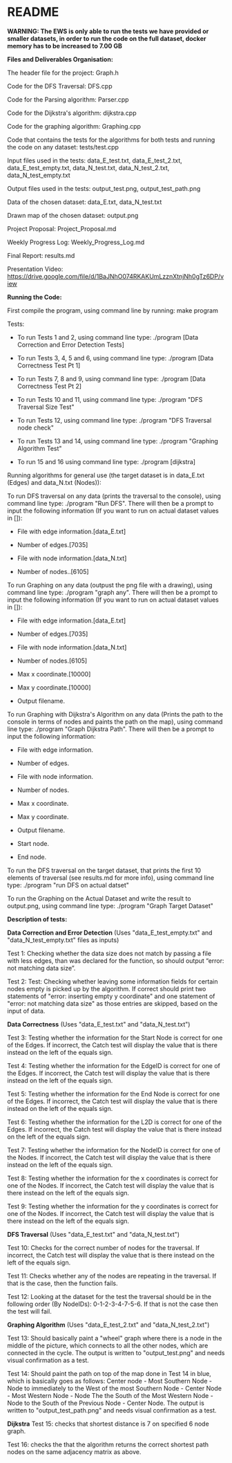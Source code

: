 # README
**WARNING: The EWS is only able to run the tests we have provided or smaller datasets, in order to run the code on the full dataset, docker memory has to be increased to 7.00 GB**

**Files and Deliverables Organisation:**

The header file for the project: Graph.h

Code for the DFS Traversal: DFS.cpp

Code for the Parsing algorithm: Parser.cpp

Code for the Dijkstra's algorithm: dijkstra.cpp

Code for the graphing algorithm: Graphing.cpp

Code that contains the tests for the algorithms for both tests and running the code on any dataset: tests/test.cpp

Input files used in the tests: data_E_test.txt, data_E_test_2.txt, data_E_test_empty.txt, data_N_test.txt, data_N_test_2.txt, data_N_test_empty.txt  

Output files used in the tests: output_test.png, output_test_path.png

Data of the chosen dataset: data_E.txt, data_N_test.txt

Drawn map of the chosen dataset: output.png

Project Proposal: Project_Proposal.md

Weekly Progress Log: Weekly_Progress_Log.md

Final Report: results.md

Presentation Video: https://drive.google.com/file/d/1BaJNhO074RKAKUmLzznXtnjNh0gTz6DP/view

**Running the Code:**

First compile the program, using command line by running: make program

Tests:

- To run Tests 1 and 2, using command line type: ./program [Data Correction and Error Detection Tests]

- To run Tests 3, 4, 5 and 6, using command line type: ./program [Data Correctness Test Pt 1]

- To run Tests 7, 8 and 9, using command line type: ./program [Data Correctness Test Pt 2]

- To run Tests 10 and 11, using command line type: ./program "DFS Traversal Size Test"

- To run Tests 12, using command line type: ./program "DFS Traversal node check"

- To run Tests 13 and 14, using command line type: ./program "Graphing Algorithm Test"
- To run 15 and 16 using command line type: ./program [dijkstra]

Running algorithms for general use (the target dataset is in data_E.txt (Edges) and data_N.txt (Nodes)):

To run DFS traversal on any data (prints the traversal to the console), using command line type: ./program "Run DFS". There will then be a prompt to input the following information (If you want to run on actual dataset values in []):

- File with edge information.[data_E.txt]

- Number of edges.[7035]

- File with node information.[data_N.txt]

- Number of nodes..[6105]

To run Graphing on any data (outpust the png file with a drawing), using command line type: ./program "graph any". There will then be a prompt to input the following information (If you want to run on actual dataset values in []):

- File with edge information.[data_E.txt]

- Number of edges.[7035]

- File with node information.[data_N.txt]

- Number of nodes.[6105]

- Max x coordinate.[10000]

- Max y coordinate.[10000]

- Output filename.

To run Graphing with Dijkstra's Algorithm on any data (Prints the path to the console in terms of nodes and paints the path on the map), using command line type: ./program "Graph Dijkstra Path". There will then be a prompt to input the following information:

- File with edge information.

- Number of edges.

- File with node information.

- Number of nodes.

- Max x coordinate.

- Max y coordinate.

- Output filename.

- Start node.

- End node.

To run the DFS traversal on the target dataset, that prints the first 10 elements of traversal (see results.md for more info), using command line type: ./program "run DFS on actual datset"

To run the Graphing on the Actual Dataset and write the result to output.png, using command line type: ./program "Graph Target Dataset"

**Description of tests:**

**Data Correction and Error Detection** (Uses "data_E_test_empty.txt" and "data_N_test_empty.txt" files as inputs)

Test 1: Checking whether the data size does not match by passing a file with less edges, than was declared for the function, so should output “error: not matching data size”.

Test 2: Test: Checking whether leaving some information fields for certain nodes empty is picked up by the algorithm. If correct should print two statements of "error: inserting empty y coordinate" and one statement of "error: not matching data size" as those entries are skipped, based on the input of data.

**Data Correctness** (Uses "data_E_test.txt" and "data_N_test.txt")

Test 3: Testing whether the information for the Start Node is correct for one of the Edges. If incorrect, the Catch test will display the value that is there instead on the left of the equals sign.

Test 4: Testing whether the information for the EdgeID is correct for one of the Edges. If incorrect, the Catch test will display the value that is there instead on the left of the equals sign.

Test 5: Testing whether the information for the End Node is correct for one of the Edges. If incorrect, the Catch test will display the value that is there instead on the left of the equals sign.

Test 6: Testing whether the information for the L2D is correct for one of the Edges. If incorrect, the Catch test will display the value that is there instead on the left of the equals sign.

Test 7: Testing whether the information for the NodeID is correct for one of the Nodes. If incorrect, the Catch test will display the value that is there instead on the left of the equals sign.

Test 8: Testing whether the information for the x coordinates is correct for one of the Nodes. If incorrect, the Catch test will display the value that is there instead on the left of the equals sign.

Test 9: Testing whether the information for the y coordinates is correct for one of the Nodes. If incorrect, the Catch test will display the value that is there instead on the left of the equals sign.

**DFS Traversal** (Uses "data_E_test.txt" and "data_N_test.txt")

Test 10: Checks for the correct number of nodes for the traversal. If incorrect, the Catch test will display the value that is there instead on the left of the equals sign.

Test 11: Checks whether any of the nodes are repeating in the traversal. If that is the case, then the function fails.

Test 12: Looking at the dataset for the test the traversal should be in the following order (By NodeIDs): 0-1-2-3-4-7-5-6. If that is not the case then the test will fail.

**Graphing Algorithm** (Uses "data_E_test_2.txt" and "data_N_test_2.txt")

Test 13: Should basically paint a "wheel" graph where there is a node in the middle of the picture, which connects to all the other nodes, which are connected in the cycle. The output is written to "output_test.png" and needs visual confirmation as a test.

Test 14: Should paint the path on top of the map done in Test 14 in blue, which is basically goes as follows: Center node - Most Southern Node - Node to immediately to the West of the most Southern Node - Center Node - Most Western Node - Node The the South of the Most Western Node - Node to the South of the Previous Node - Center Node. The output is written to "output_test_path.png" and needs visual confirmation as a test.

**Dijkstra**
Test 15: checks that shortest distance is 7 on specified 6 node graph. 

Test 16: checks the that the algorithm returns the correct shortest path nodes on the same adjacency matrix as above.
